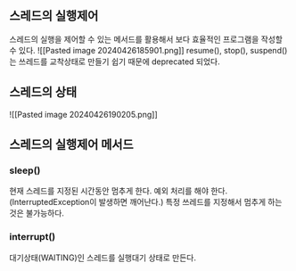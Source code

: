 ## 스레드의 실행제어
스레드의 실행을 제어할 수 있는 메서드를 활용해서 보다 효율적인 프로그램을 작성할 수 있다.
![[Pasted image 20240426185901.png]]
resume(), stop(), suspend()는 쓰레드를 교착상태로 만들기 쉽기 때문에 deprecated 되었다.

## 스레드의 상태
![[Pasted image 20240426190205.png]]

## 스레드의 실행제어 메서드
### sleep()
현재 스레드를 지정된 시간동안 멈추게 한다.
예외 처리를 해야 한다.(InterruptedException이 발생하면 깨어난다.)
특정 쓰레드를 지정해서 멈추게 하는 것은 불가능하다.
### interrupt()
대기상태(WAITING)인 스레드를 실행대기 상태로 만든다.

